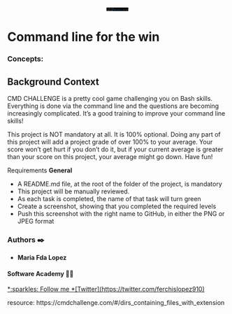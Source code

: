 <p align="center"><img src='readme.png' alt='Banner' width=10%></p>

# Command line for the win

### Concepts:


## Background Context
<p>
CMD CHALLENGE is a pretty cool game challenging you on Bash skills. Everything is done via the command line and the questions are becoming increasingly complicated. It’s a good training to improve your command line skills!

This project is NOT mandatory at all. It is 100% optional. Doing any part of this project will add a project grade of over 100% to your average. Your score won’t get hurt if you don’t do it, but if your current average is greater than your score on this project, your average might go down. Have fun!
<p>

Requirements
**General**
- A README.md file, at the root of the folder of the project, is mandatory
- This project will be manually reviewed.
- As each task is completed, the name of that task will turn green
- Create a screenshot, showing that you completed the required levels
- Push this screenshot with the right name to GitHub, in either the PNG or JPEG format

### Authors :black_nib:
* __Maria Fda Lopez__

#### Software Academy 👨‍💻

<p aling="center">
	<a href="https://www.holbertonschool.com" target="_blank">
	*:sparkles: Follow me *[Twitter](https://twitter.com/ferchislopez910)
	</a>
</p>
<p>resource:
https://cmdchallenge.com/#/dirs_containing_files_with_extension
